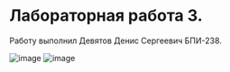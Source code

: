 # Лабораторная работа 3. 

Работу выполнил Девятов Денис Сергеевич БПИ-238.

![image](https://github.com/user-attachments/assets/99c3b365-eaee-4370-9440-b1a6f7e907d7)
![image](https://github.com/user-attachments/assets/014327b2-7ffd-4101-918a-929274caac6d)

